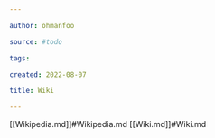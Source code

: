 ```yaml
---

author: ohmanfoo

source: #todo

tags: 

created: 2022-08-07

title: Wiki

---
```

[[Wikipedia.md]]#Wikipedia.md
[[Wiki.md]]#Wiki.md